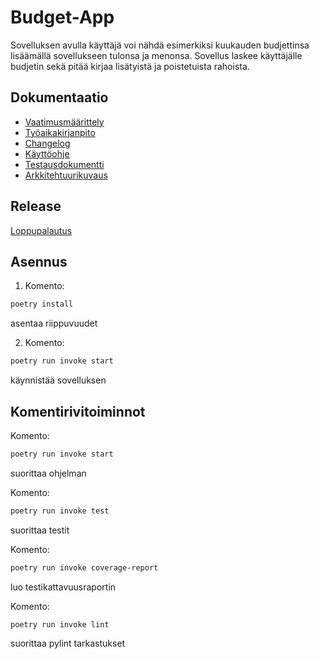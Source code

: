 # Budget-App
Sovelluksen avulla käyttäjä voi nähdä esimerkiksi kuukauden budjettinsa lisäämällä sovellukseen tulonsa ja menonsa. Sovellus laskee käyttäjälle budjetin sekä pitää kirjaa lisätyistä ja poistetuista rahoista.

## Dokumentaatio

- [Vaatimusmäärittely](https://github.com/meeries/ot-harjoitustyo/blob/master/budget-app/dokumentaatio/vaatimusmaarittely.md)
- [Työaikakirjanpito](https://github.com/meeries/ot-harjoitustyo/blob/master/budget-app/dokumentaatio/ty%C3%B6aikakirjanpito.md)
- [Changelog](https://github.com/meeries/ot-harjoitustyo/blob/master/budget-app/dokumentaatio/changelog.md)
- [Käyttöohje](https://github.com/meeries/ot-harjoitustyo/blob/master/budget-app/dokumentaatio/kayttoohje.md)
- [Testausdokumentti](https://github.com/meeries/ot-harjoitustyo/blob/master/budget-app/dokumentaatio/testausdokumentti.md)
- [Arkkitehtuurikuvaus](https://github.com/meeries/ot-harjoitustyo/blob/master/budget-app/dokumentaatio/arkkitehtuuri.md)

## Release
[Loppupalautus](https://github.com/meeries/ot-harjoitustyo/releases/tag/loppupalautus)

## Asennus
1. Komento:
```bash
poetry install
```
asentaa riippuvuudet

2. Komento:
```bash
poetry run invoke start
```
käynnistää sovelluksen

## Komentirivitoiminnot
Komento:
```bash
poetry run invoke start
```
suorittaa ohjelman

Komento:
```bash
poetry run invoke test
```
suorittaa testit

Komento:
```bash
poetry run invoke coverage-report
```
luo testikattavuusraportin

Komento:

```bash
poetry run invoke lint
```
suorittaa pylint tarkastukset
